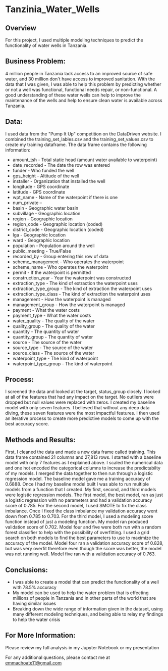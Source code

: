 # Tanzinia_Water_Wells
## Overview
For this project, I used multiple modeling techniques to predict the functionality of water wells in Tanzania. 

## Business Problem:
4 million people in Tanzania lack access to an improved source of safe water, and 30 million don't have access to improved sanitation. With the data that I was given, I was able to help this problem by predicting whether or not a well was functional, functional needs repair, or non-functional. A good understanding of these water wells can help to improve the maintenance of the wells and help to ensure clean water is available across Tanzania.

## Data:
I used data from the "Pump It Up" competition on the DataDriven website. I combined the training_set_lables.csv and the training_set_values.csv to create my training dataframe. The data frame contains the following information:
-	amount_tsh - Total static head (amount water available to waterpoint)
-	date_recorded - The date the row was entered
-	funder - Who funded the well
-	gps_height - Altitude of the well
-	installer - Organization that installed the well
-	longitude - GPS coordinate
-	latitude - GPS coordinate
-	wpt_name - Name of the waterpoint if there is one
-	num_private –
-	basin - Geographic water basin
-	subvillage - Geographic location
-	region - Geographic location
-	region_code - Geographic location (coded)
-	district_code - Geographic location (coded)
-	lga - Geographic location
-	ward - Geographic location
-	population - Population around the well
-	public_meeting - True/False
-	recorded_by - Group entering this row of data
-	scheme_management - Who operates the waterpoint
-	scheme_name - Who operates the waterpoint
-	permit - If the waterpoint is permitted
-	construction_year - Year the waterpoint was constructed
-	extraction_type - The kind of extraction the waterpoint uses
-	extraction_type_group - The kind of extraction the waterpoint uses
-	extraction_type_class - The kind of extraction the waterpoint uses
-	management - How the waterpoint is managed
-	management_group - How the waterpoint is managed
-	payment - What the water costs
-	payment_type - What the water costs
-	water_quality - The quality of the water
-	quality_group - The quality of the water
-	quantity - The quantity of water
-	quantity_group - The quantity of water
-	source - The source of the water
-	source_type - The source of the water
-	source_class - The source of the water
-	waterpoint_type - The kind of waterpoint
-	waterpoint_type_group - The kind of waterpoint

## Process:
I screened the data and looked at the target, status_group closely. I looked at all of the features that had any impact on the target. No outliers were dropped but null values were replaced with zeros.  I created my baseline model with only seven features. I believed that without any deep data diving, these seven features were the most impactful features. 
I then used an iterative process to create more predictive models to come up with the best accuracy score.

## Methods and Results:
First, I cleaned the data and made a new data frame called training. This data frame contained 21 columns and 27,813 rows. I started with a baseline model with only 7 features as I explained above. I scaled the numerical data and one hot encoded the categorical columns to increase the predictabilty of my models. I merged the data together to then run through a logistic regression model. The baseline model gave me a training accuracy of 0.6888. 
Once I had my baseline model built I was able to run multiple models from a function that I created. My first, second, and third models were logistic regression models. The first model, the best model, ran as just a logistic regression with no parameters and had a validation accuracy score of 0.785. For the second model, I used SMOTE to fix the class imbalance. Once I fixed the class imbalance my validation accuracy went down from 0.785 to 0.703. For the third model, I used a modeling score function instead of just a modeling function. My model ran produced validation score of 0.702. Model four and five were both run with a random forest classifier to help with the possibility of overfitting. I used a grid search on both models to find the best parameters to use to maximize the accuracy of the model. Model four ran a validation accuracy score of 0.828, but was very overfit therefore even though the score was better, the model was not running well. Model five ran with a validation accuracy of 0.763. 

## Conclusions:
-	I was able to create a model that can predict the functionality of a well with 78.5% accuracy
-	My model can be used to help the water problem that is effecting millions of people in Tanzania and in other parts of the world that are having similar issues
-	Breaking down the wide range of information given in the dataset, using many different modeling techniques, and being able to relay my findings to help the water crisis 

## For More Information:
Please review my full analysis in my Jupyter Notebook or my presentation 

For any additional questions, please contact me at emmachoate11@gmail.com
